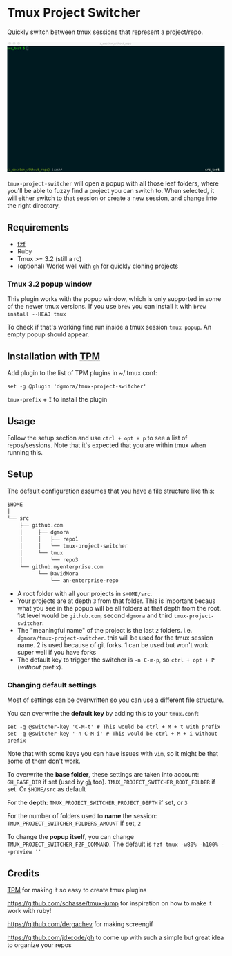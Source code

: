 # Tmux Project Switcher

Quickly switch between tmux sessions that represent a project/repo.

![](.content/cast.gif)

`tmux-project-switcher` will open a popup with all those leaf folders, where
you'll be able to fuzzy find a project you can switch to. When selected, it will
either switch to that session or create a new session, and change into the right directory.

## Requirements

- [fzf](https://github.com/junegunn/fzf)
- Ruby
- Tmux >= 3.2 (still a rc)
- (optional) Works well with [`gh`](https://github.com/jdxcode/gh) for quickly cloning projects
  
### Tmux 3.2 popup window

This plugin works with the popup window, which is only supported in some of the
newer tmux versions. If you use `brew` you can install it with `brew install --HEAD tmux`

To check if that's working fine run inside a tmux session `tmux popup`. An empty popup should appear.

## Installation with [TPM](https://github.com/tmux-plugins/tpm)

Add plugin to the list of TPM plugins in ~/.tmux.conf:

```
set -g @plugin 'dgmora/tmux-project-switcher'
```

`tmux-prefix` + `I` to install the plugin

## Usage

Follow the setup section and use `ctrl + opt + p` to see a list of repos/sessions. Note
that it's expected that you are within tmux when running this.

## Setup

The default configuration assumes that you have a file structure like this:

```
$HOME
│
└── src
    ├── github.com
    │     ├── dgmora
    │     │   ├── repo1
    │     │   └── tmux-project-switcher
    │     └── tmux
    │         └── repo3
    └── github.myenterprise.com
          └── DavidMora
              └── an-enterprise-repo
```

- A root folder with all your projects in `$HOME/src`.
- Your projects are at depth `3` from that folder. This is important becaus what you see
in the popup will be all folders at that depth from the root. 1st level would be `github.com`,
second `dgmora` and third `tmux-project-switcher`.
- The "meaningful name" of the project is the last `2` folders. i.e. `dgmora/tmux-project-switcher`.
this will be used for the tmux session name. 2 is used because of git forks. 1 can be used but
won't work super well if you have forks
- The default key to trigger the switcher is `-n C-m-p`, so `ctrl + opt + P` (_without_ prefix).
 
### Changing default settings

Most of settings can be overwritten so you can use a different file structure.

You can overwrite the **default key** by adding this to your `tmux.conf`:

```
set -g @switcher-key 'C-M-t' # This would be ctrl + M + t with prefix
set -g @switcher-key '-n C-M-i' # This would be ctrl + M + i without prefix
```

Note that with some keys you can have issues with `vim`, so it might be that some of them don't work.

To overwrite the **base folder**, these settings are taken into account: `GH_BASE_DIR` if set
(used by [`gh`](https://github.com/jdxcode/gh) too). `TMUX_PROJECT_SWITCHER_ROOT_FOLDER` if set. Or `$HOME/src` as default

For the **depth**: `TMUX_PROJECT_SWITCHER_PROJECT_DEPTH` if set, or `3` 

For the number of folders used to **name** the session: `TMUX_PROJECT_SWITCHER_FOLDERS_AMOUNT` if set,  `2`

To change the **popup itself**, you can change `TMUX_PROJECT_SWITCHER_FZF_COMMAND`. The default is `fzf-tmux -w80% -h100% --preview ''`

## Credits

[TPM](https://github.com/tmux-plugins/tpm) for making it so easy to create tmux plugins

https://github.com/schasse/tmux-jump for inspiration on how to make it work with ruby!

https://github.com/dergachev for making screengif

https://github.com/jdxcode/gh to come up with such a simple but great idea to organize your repos
